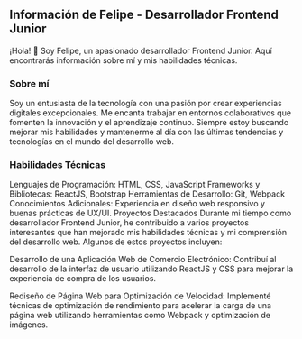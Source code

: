 ## Información de Felipe - Desarrollador Frontend Junior
¡Hola! 👋 Soy Felipe, un apasionado desarrollador Frontend Junior. Aquí encontrarás información sobre mí y mis habilidades técnicas.

### Sobre mí
Soy un entusiasta de la tecnología con una pasión por crear experiencias digitales excepcionales. Me encanta trabajar en entornos colaborativos que fomenten la innovación y el aprendizaje continuo. Siempre estoy buscando mejorar mis habilidades y mantenerme al día con las últimas tendencias y tecnologías en el mundo del desarrollo web.

### Habilidades Técnicas
Lenguajes de Programación: HTML, CSS, JavaScript
Frameworks y Bibliotecas: ReactJS, Bootstrap
Herramientas de Desarrollo: Git, Webpack
Conocimientos Adicionales: Experiencia en diseño web responsivo y buenas prácticas de UX/UI.
Proyectos Destacados
Durante mi tiempo como desarrollador Frontend Junior, he contribuido a varios proyectos interesantes que han mejorado mis habilidades técnicas y mi comprensión del desarrollo web. Algunos de estos proyectos incluyen:

Desarrollo de una Aplicación Web de Comercio Electrónico: Contribuí al desarrollo de la interfaz de usuario utilizando ReactJS y CSS para mejorar la experiencia de compra de los usuarios.

Rediseño de Página Web para Optimización de Velocidad: Implementé técnicas de optimización de rendimiento para acelerar la carga de una página web utilizando herramientas como Webpack y optimización de imágenes.
